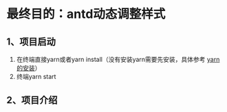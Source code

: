 # 最终目的：**antd动态调整样式**

## 1、项目启动

1. 在终端直接yarn或者yarn install（没有安装yarn需要先安装，具体参考 [yarn的安装](https://yarn.nodejs.cn/en/docs/install#windows-stable)）
2. 终端yarn start

## 2、项目介绍